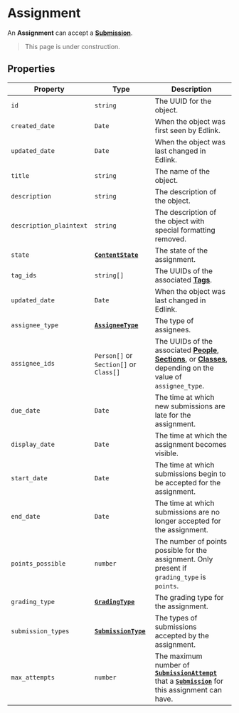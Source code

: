 # Assignment
An **Assignment** can accept a **[Submission](submission)**.

> This page is under construction.

## Properties
| Property | Type | Description |
| -------- | ---- | ----------- |
| `id` | `string` | The UUID for the object. |
| `created_date` | `Date` | When the object was first seen by Edlink. |
| `updated_date` | `Date` | When the object was last changed in Edlink. |
| `title` | `string` | The name of the object. |
| `description` | `string` | The description of the object. |
| `description_plaintext` | `string` | The description of the object with special formatting removed. |
| `state` | **[`ContentState`](enums/content-state)** | The state of the assignment. |
| `tag_ids` | `string[]` | The UUIDs of the associated **[Tags](standard)**. |
| `updated_date` | `Date` | When the object was last changed in Edlink. |
| `assignee_type` | **[`AssigneeType`](enums/assignee-type)** | The type of assignees. |
| `assignee_ids` | `Person[]` or `Section[]` or `Class[]` | The UUIDs of the associated **[People](person)**, **[Sections](section)**, or **[Classes](class)**, depending on the value of `assignee_type`. |
| `due_date` | `Date` | The time at which new submissions are late for the assignment. |
| `display_date` | `Date` | The time at which the assignment becomes visible. |
| `start_date` | `Date` | The time at which submissions begin to be accepted for the assignment. |
| `end_date` | `Date` | The time at which submissions are no longer accepted for the assignment. |
| `points_possible` | `number` | The number of points possible for the assignment. Only present if `grading_type` is `points`. |
| `grading_type` | **[`GradingType`](enums/grading-type)** | The grading type for the assignment. |
| `submission_types` | **[`SubmissionType`](enums/submission-type)** | The types of submissions accepted by the assignment. |
| `max_attempts` | `number` | The maximum number of **[`SubmissionAttempt`](submission-attempt)** that a **[`Submission`](submission)** for this assignment can have. |

